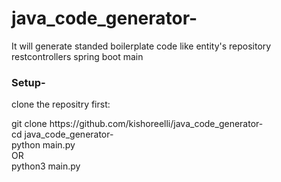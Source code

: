 # java_code_generator-
<p>It will generate standed boilerplate code like entity's repository restcontrollers spring boot main </p>

### Setup-
<p>clone the repositry first:</p>
<a>git clone https://github.com/kishoreelli/java_code_generator- </a><br>
<a>cd java_code_generator- </a><br>
<a>python main.py </a><br>OR<br><a> python3 main.py</a>
